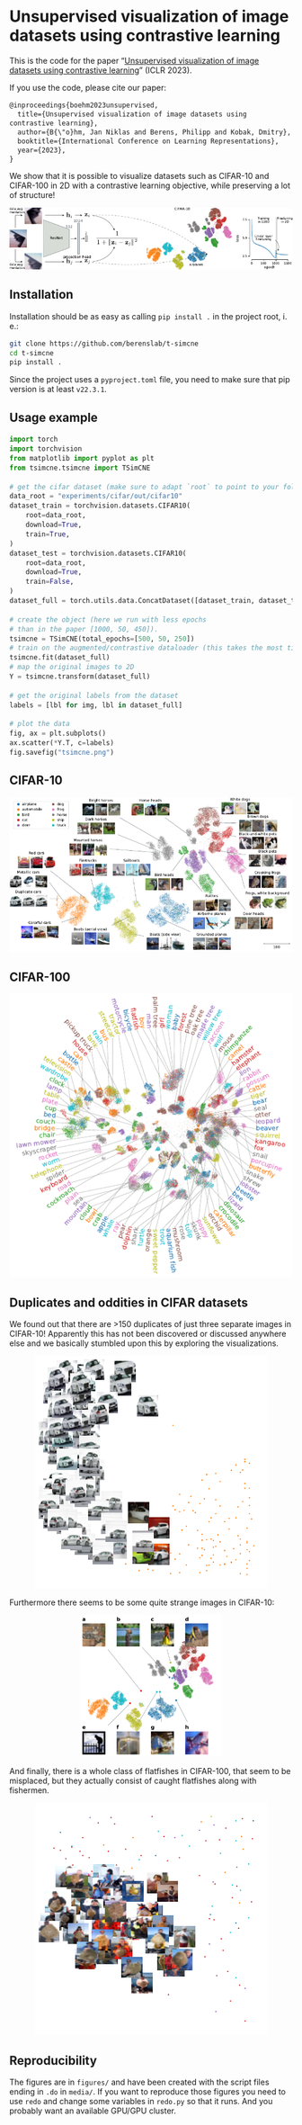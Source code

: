 # Unsupervised visualization of image datasets using contrastive learning

This is the code for the paper “[Unsupervised visualization of image datasets using contrastive learning](https://arxiv.org/abs/2210.09879)” (ICLR 2023).

If you use the code, please cite our paper:
```
@inproceedings{boehm2023unsupervised,
  title={Unsupervised visualization of image datasets using contrastive learning},
  author={B{\"o}hm, Jan Niklas and Berens, Philipp and Kobak, Dmitry},
  booktitle={International Conference on Learning Representations},
  year={2023},
}
```

We show that it is possible to visualize datasets such as CIFAR-10 and CIFAR-100 in 2D with a contrastive learning objective, while preserving a lot of structure!

![arch](figures/arch.pdf.png "Subcluster structure in CIFAR-10")

## Installation

Installation should be as easy as calling `pip install .` in the project root, i. e.:

```bash
git clone https://github.com/berenslab/t-simcne
cd t-simcne
pip install .
```

Since the project uses a `pyproject.toml` file, you need to make sure that pip  version is at least `v22.3.1`.


## Usage example

```python
import torch
import torchvision
from matplotlib import pyplot as plt
from tsimcne.tsimcne import TSimCNE

# get the cifar dataset (make sure to adapt `root` to point to your folder
data_root = "experiments/cifar/out/cifar10"
dataset_train = torchvision.datasets.CIFAR10(
    root=data_root,
    download=True,
    train=True,
)
dataset_test = torchvision.datasets.CIFAR10(
    root=data_root,
    download=True,
    train=False,
)
dataset_full = torch.utils.data.ConcatDataset([dataset_train, dataset_test])

# create the object (here we run with less epochs
# than in the paper [1000, 50, 450]).
tsimcne = TSimCNE(total_epochs=[500, 50, 250])
# train on the augmented/contrastive dataloader (this takes the most time)
tsimcne.fit(dataset_full)
# map the original images to 2D
Y = tsimcne.transform(dataset_full)

# get the original labels from the dataset
labels = [lbl for img, lbl in dataset_full]

# plot the data
fig, ax = plt.subplots()
ax.scatter(*Y.T, c=labels)
fig.savefig("tsimcne.png")
```

## CIFAR-10

![annotated plot of cifar10](figures/cifar.annotated.pdf.png
"Subcluster structure in CIFAR-10")

## CIFAR-100

<p align="center">
<img alt="label density for cifar100" src="figures/cifar100.labels.pdf.png">
</p>

## Duplicates and oddities in CIFAR datasets

We found out that there are >150 duplicates of just three separate images in CIFAR-10!  Apparently this has not been discovered or discussed anywhere else and we basically stumbled upon this by exploring the visualizations.

<p align="center">
<img alt="duplicate images in cifar10" src="figures/cifar.duplicates.pdf.png">
</p>

Furthermore there seems to be some quite strange images in CIFAR-10:

<p align="center">
<img width="50%" alt="outlier images in cifar10" src="figures/cifar.outliers.png">
</p>

And finally, there is a whole class of flatfishes in CIFAR-100, that seem to be misplaced, but they actually consist of caught flatfishes along with fishermen.

<p align="center">
<img alt="flatfish images in cifar10" src="figures/cifar100.flatfish.pdf.png">
</p>

## Reproducibility

The figures are in `figures/` and have been created with the script files ending in `.do` in `media/`.  If you want to reproduce those figures you need to use `redo` and change some variables in `redo.py` so that it runs.  And you probably want an available GPU/GPU cluster.

